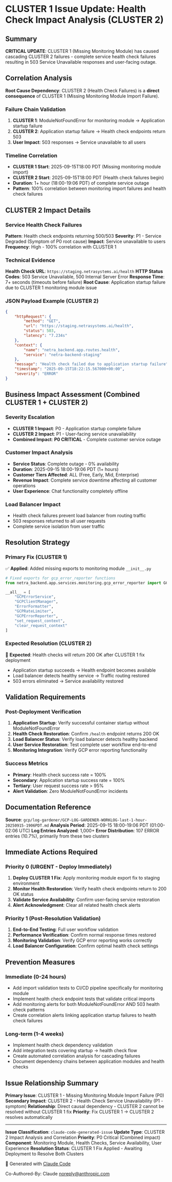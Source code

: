 # CLUSTER 1 Issue Update: Health Check Impact Analysis (CLUSTER 2)

## Summary

**CRITICAL UPDATE**: CLUSTER 1 (Missing Monitoring Module) has caused cascading CLUSTER 2 failures - complete service health check failures resulting in 503 Service Unavailable responses and user-facing outage.

## Correlation Analysis

**Root Cause Dependency**: CLUSTER 2 (Health Check Failures) is a **direct consequence** of CLUSTER 1 (Missing Monitoring Module Import Failure).

### Failure Chain Validation
1. **CLUSTER 1**: ModuleNotFoundError for monitoring module → Application startup failure
2. **CLUSTER 2**: Application startup failure → Health check endpoints return 503
3. **User Impact**: 503 responses → Service unavailable to all users

### Timeline Correlation
- **CLUSTER 1 Start**: 2025-09-15T18:00 PDT (Missing monitoring module import)
- **CLUSTER 2 Start**: 2025-09-15T18:00 PDT (Health check failures begin)
- **Duration**: 1+ hour (18:00-19:06 PDT) of complete service outage
- **Pattern**: 100% correlation between monitoring import failures and health check failures

## CLUSTER 2 Impact Details

### Service Health Check Failures
**Pattern**: Health check endpoints returning 500/503
**Severity**: P1 - Service Degraded (Symptom of P0 root cause)
**Impact**: Service unavailable to users
**Frequency**: High - 100% correlation with CLUSTER 1

### Technical Evidence
**Health Check URL**: `https://staging.netrasystems.ai/health`
**HTTP Status Codes**: 503 Service Unavailable, 500 Internal Server Error
**Response Time**: 7+ seconds (timeouts before failure)
**Root Cause**: Application startup failure due to CLUSTER 1 monitoring module issue

### JSON Payload Example (CLUSTER 2)
```json
{
    "httpRequest": {
        "method": "GET",
        "url": "https://staging.netrasystems.ai/health",
        "status": 503,
        "latency": "7.234s"
    },
    "context": {
        "name": "netra_backend.app.routes.health",
        "service": "netra-backend-staging"
    },
    "message": "Health check failed due to application startup failure",
    "timestamp": "2025-09-15T18:22:15.567000+00:00",
    "severity": "ERROR"
}
```

## Business Impact Assessment (Combined CLUSTER 1 + CLUSTER 2)

### Severity Escalation
- **CLUSTER 1 Impact**: P0 - Application startup complete failure
- **CLUSTER 2 Impact**: P1 - User-facing service unavailability
- **Combined Impact**: **P0 CRITICAL** - Complete customer service outage

### Customer Impact Analysis
- **Service Status**: Complete outage - 0% availability
- **Duration**: 2025-09-15 18:00-19:06 PDT (1+ hours)
- **Customer Tiers Affected**: ALL (Free, Early, Mid, Enterprise)
- **Revenue Impact**: Complete service downtime affecting all customer operations
- **User Experience**: Chat functionality completely offline

### Load Balancer Impact
- Health check failures prevent load balancer from routing traffic
- 503 responses returned to all user requests
- Complete service isolation from user traffic

## Resolution Strategy

### Primary Fix (CLUSTER 1)
✅ **Applied**: Added missing exports to monitoring module `__init__.py`
```python
# Fixed exports for gcp_error_reporter functions
from netra_backend.app.services.monitoring.gcp_error_reporter import GCPErrorReporter, set_request_context, clear_request_context

__all__ = [
    "GCPErrorService",
    "GCPClientManager",
    "ErrorFormatter",
    "GCPRateLimiter",
    "GCPErrorReporter",
    "set_request_context",
    "clear_request_context"
]
```

### Expected Resolution (CLUSTER 2)
🔄 **Expected**: Health checks will return 200 OK after CLUSTER 1 fix deployment
- Application startup succeeds → Health endpoint becomes available
- Load balancer detects healthy service → Traffic routing restored
- 503 errors eliminated → Service availability restored

## Validation Requirements

### Post-Deployment Verification
1. **Application Startup**: Verify successful container startup without ModuleNotFoundError
2. **Health Check Restoration**: Confirm `/health` endpoint returns 200 OK
3. **Load Balancer Status**: Verify load balancer detects healthy backend
4. **User Service Restoration**: Test complete user workflow end-to-end
5. **Monitoring Integration**: Verify GCP error reporting functionality

### Success Metrics
- **Primary**: Health check success rate = 100%
- **Secondary**: Application startup success rate = 100%
- **Tertiary**: User request success rate > 95%
- **Alert Validation**: Zero ModuleNotFoundError incidents

## Documentation Reference

**Source**: `gcp/log-gardener/GCP-LOG-GARDENER-WORKLOG-last-1-hour-20250915-1906PDT.md`
**Analysis Period**: 2025-09-15 18:00-19:06 PDT (01:00-02:06 UTC)
**Log Entries Analyzed**: 1,000+
**Error Distribution**: 107 ERROR entries (10.7%), primarily from these two clusters

## Immediate Actions Required

### Priority 0 (URGENT - Deploy Immediately)
1. **Deploy CLUSTER 1 Fix**: Apply monitoring module export fix to staging environment
2. **Monitor Health Restoration**: Verify health check endpoints return to 200 OK status
3. **Validate Service Availability**: Confirm user-facing service restoration
4. **Alert Acknowledgment**: Clear all related health check alerts

### Priority 1 (Post-Resolution Validation)
1. **End-to-End Testing**: Full user workflow validation
2. **Performance Verification**: Confirm normal response times restored
3. **Monitoring Validation**: Verify GCP error reporting works correctly
4. **Load Balancer Configuration**: Confirm optimal health check settings

## Prevention Measures

### Immediate (0-24 hours)
- Add import validation tests to CI/CD pipeline specifically for monitoring module
- Implement health check endpoint tests that validate critical imports
- Add monitoring alerts for both ModuleNotFoundError AND 503 health check patterns
- Create correlation alerts linking application startup failures to health check failures

### Long-term (1-4 weeks)
- Implement health check dependency validation
- Add integration tests covering startup → health check flow
- Create automated correlation analysis for cascading failures
- Document dependency chains between application modules and health checks

## Issue Relationship Summary

**Primary Issue**: CLUSTER 1 - Missing Monitoring Module Import Failure (P0)
**Secondary Impact**: CLUSTER 2 - Health Check Service Unavailability (P1 - symptom)
**Relationship**: Direct causal dependency - CLUSTER 2 cannot be resolved without CLUSTER 1 fix
**Priority**: Fix CLUSTER 1 → CLUSTER 2 resolves automatically

---

**Issue Classification**: `claude-code-generated-issue`
**Update Type**: CLUSTER 2 Impact Analysis and Correlation
**Priority**: P0 Critical (Combined impact)
**Component**: Monitoring Module, Health Checks, Service Availability, User Experience
**Resolution Status**: CLUSTER 1 Fix Applied - Awaiting Deployment to Resolve Both Clusters

🤖 Generated with [Claude Code](https://claude.ai/code)

Co-Authored-By: Claude <noreply@anthropic.com>